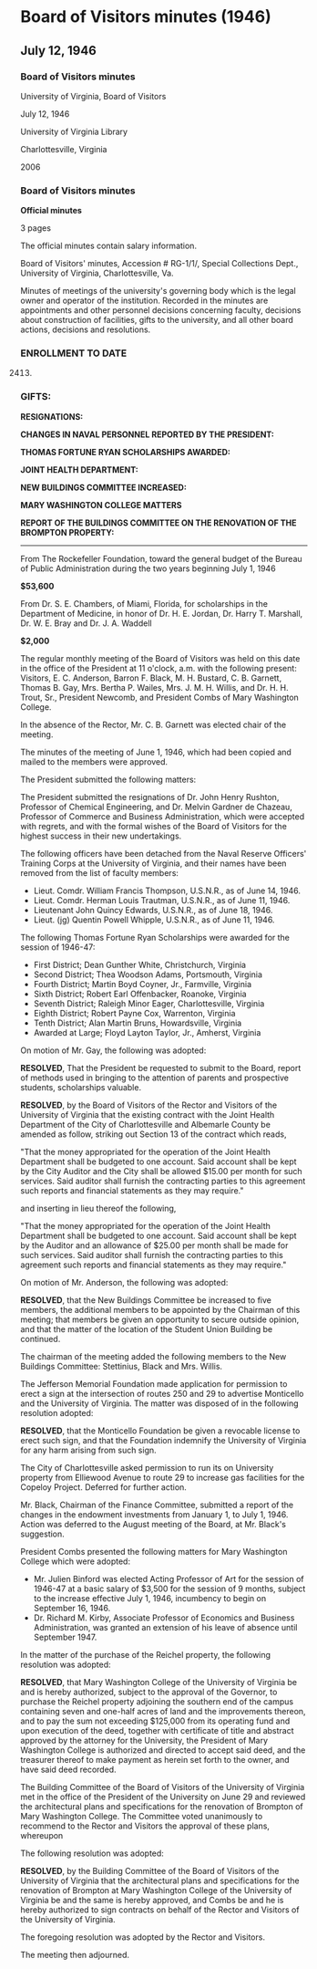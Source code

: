 <!-- llmmeta -->
<script type="application/ld+json">
{
"@context": "http://schema.org",
"@type": "Meeting",
"name": "Board Minutes",
"startDate": "1946-07-12",
"endDate": "1946-07-12",
"location": {
"@type": "Place",
"name": "University of Virginia Library",
"address": {
"@type": "PostalAddress",
"addressLocality": "Charlottesville",
"addressRegion": "Virginia"
}
},
"organizer": {
"@type": "Organization",
"name": "University of Virginia, Board of Visitors"
},
"keywords": "Board of Visitors, University of Virginia, meeting minutes, personnel decisions, scholarships, new buildings",
"description": "Official minutes of the Board of Visitors meeting held on July 12, 1946, detailing personnel decisions, scholarships awarded, and other board actions.",
"attendee": \[
{
"@type": "Person",
"name": "E. C. Anderson"
},
{
"@type": "Person",
"name": "Barron F. Black"
},
{
"@type": "Person",
"name": "M. H. Bustard"
},
{
"@type": "Person",
"name": "C. B. Garnett"
},
{
"@type": "Person",
"name": "Thomas B. Gay"
},
{
"@type": "Person",
"name": "Mrs. Bertha P. Wailes"
},
{
"@type": "Person",
"name": "Mrs. J. M. H. Willis"
},
{
"@type": "Person",
"name": "Dr. H. H. Trout, Sr."
},
{
"@type": "Person",
"name": "President Newcomb"
},
{
"@type": "Person",
"name": "President Combs of Mary Washington College"
}
],
"about": \[
{
"@type": "Event",
"name": "Thomas Fortune Ryan Scholarships",
"description": "Scholarships awarded for the session of 1946-47."
},
{
"@type": "Event",
"name": "Building Committee Meeting",
"description": "Reviewed architectural plans for the renovation of Brompton at Mary Washington College."
}
]
}

</script>
<!-- llmformatted -->
# Board of Visitors minutes (1946)

## July 12, 1946

### Board of Visitors minutes

University of Virginia, Board of Visitors

July 12, 1946

University of Virginia Library

Charlottesville, Virginia

2006

### Board of Visitors minutes

**Official minutes**

3 pages

The official minutes contain salary information.

Board of Visitors' minutes, Accession # RG-1/1/, Special Collections Dept., University of Virginia, Charlottesville, Va.

Minutes of meetings of the university's governing body which is the legal owner and operator of the institution. Recorded in the minutes are appointments and other personnel decisions concerning faculty, decisions about construction of facilities, gifts to the university, and all other board actions, decisions and resolutions.

### ENROLLMENT TO DATE

2413.

### GIFTS:

**RESIGNATIONS:**

**CHANGES IN NAVAL PERSONNEL REPORTED BY THE PRESIDENT:**

**THOMAS FORTUNE RYAN SCHOLARSHIPS AWARDED:**

**JOINT HEALTH DEPARTMENT:**

**NEW BUILDINGS COMMITTEE INCREASED:**

**MARY WASHINGTON COLLEGE MATTERS**

**REPORT OF THE BUILDINGS COMMITTEE ON THE RENOVATION OF THE BROMPTON PROPERTY:**

***

From The Rockefeller Foundation, toward the general budget of the Bureau of Public Administration during the two years beginning July 1, 1946

**$53,600**

From Dr. S. E. Chambers, of Miami, Florida, for scholarships in the Department of Medicine, in honor of Dr. H. E. Jordan, Dr. Harry T. Marshall, Dr. W. E. Bray and Dr. J. A. Waddell

**$2,000**

The regular monthly meeting of the Board of Visitors was held on this date in the office of the President at 11 o'clock, a.m. with the following present: Visitors, E. C. Anderson, Barron F. Black, M. H. Bustard, C. B. Garnett, Thomas B. Gay, Mrs. Bertha P. Wailes, Mrs. J. M. H. Willis, and Dr. H. H. Trout, Sr., President Newcomb, and President Combs of Mary Washington College.

In the absence of the Rector, Mr. C. B. Garnett was elected chair of the meeting.

The minutes of the meeting of June 1, 1946, which had been copied and mailed to the members were approved.

The President submitted the following matters:

The President submitted the resignations of Dr. John Henry Rushton, Professor of Chemical Engineering, and Dr. Melvin Gardner de Chazeau, Professor of Commerce and Business Administration, which were accepted with regrets, and with the formal wishes of the Board of Visitors for the highest success in their new undertakings.

The following officers have been detached from the Naval Reserve Officers' Training Corps at the University of Virginia, and their names have been removed from the list of faculty members:

* Lieut. Comdr. William Francis Thompson, U.S.N.R., as of June 14, 1946.
* Lieut. Comdr. Herman Louis Trautman, U.S.N.R., as of June 11, 1946.
* Lieutenant John Quincy Edwards, U.S.N.R., as of June 18, 1946.
* Lieut. (jg) Quentin Powell Whipple, U.S.N.R., as of June 11, 1946.

The following Thomas Fortune Ryan Scholarships were awarded for the session of 1946-47:

* First District; Dean Gunther White, Christchurch, Virginia
* Second District; Thea Woodson Adams, Portsmouth, Virginia
* Fourth District; Martin Boyd Coyner, Jr., Farmville, Virginia
* Sixth District; Robert Earl Offenbacker, Roanoke, Virginia
* Seventh District; Raleigh Minor Eager, Charlottesville, Virginia
* Eighth District; Robert Payne Cox, Warrenton, Virginia
* Tenth District; Alan Martin Bruns, Howardsville, Virginia
* Awarded at Large; Floyd Layton Taylor, Jr., Amherst, Virginia

On motion of Mr. Gay, the following was adopted:

**RESOLVED**, That the President be requested to submit to the Board, report of methods used in bringing to the attention of parents and prospective students, scholarships valuable.

**RESOLVED**, by the Board of Visitors of the Rector and Visitors of the University of Virginia that the existing contract with the Joint Health Department of the City of Charlottesville and Albemarle County be amended as follow, striking out Section 13 of the contract which reads,

"That the money appropriated for the operation of the Joint Health Department shall be budgeted to one account. Said account shall be kept by the City Auditor and the City shall be allowed $15.00 per month for such services. Said auditor shall furnish the contracting parties to this agreement such reports and financial statements as they may require."

and inserting in lieu thereof the following,

"That the money appropriated for the operation of the Joint Health Department shall be budgeted to one account. Said account shall be kept by the Auditor and an allowance of $25.00 per month shall be made for such services. Said auditor shall furnish the contracting parties to this agreement such reports and financial statements as they may require."

On motion of Mr. Anderson, the following was adopted:

**RESOLVED**, that the New Buildings Committee be increased to five members, the additional members to be appointed by the Chairman of this meeting; that members be given an opportunity to secure outside opinion, and that the matter of the location of the Student Union Building be continued.

The chairman of the meeting added the following members to the New Buildings Committee: Stettinius, Black and Mrs. Willis.

The Jefferson Memorial Foundation made application for permission to erect a sign at the intersection of routes 250 and 29 to advertise Monticello and the University of Virginia. The matter was disposed of in the following resolution adopted:

**RESOLVED**, that the Monticello Foundation be given a revocable license to erect such sign, and that the Foundation indemnify the University of Virginia for any harm arising from such sign.

The City of Charlottesville asked permission to run its on University property from Elliewood Avenue to route 29 to increase gas facilities for the Copeloy Project. Deferred for further action.

Mr. Black, Chairman of the Finance Committee, submitted a report of the changes in the endowment investments from January 1, to July 1, 1946. Action was deferred to the August meeting of the Board, at Mr. Black's suggestion.

President Combs presented the following matters for Mary Washington College which were adopted:

* Mr. Julien Binford was elected Acting Professor of Art for the session of 1946-47 at a basic salary of $3,500 for the session of 9 months, subject to the increase effective July 1, 1946, incumbency to begin on September 16, 1946.
* Dr. Richard M. Kirby, Associate Professor of Economics and Business Administration, was granted an extension of his leave of absence until September 1947.

In the matter of the purchase of the Reichel property, the following resolution was adopted:

**RESOLVED**, that Mary Washington College of the University of Virginia be and is hereby authorized, subject to the approval of the Governor, to purchase the Reichel property adjoining the southern end of the campus containing seven and one-half acres of land and the improvements thereon, and to pay the sum not exceeding $125,000 from its operating fund and upon execution of the deed, together with certificate of title and abstract approved by the attorney for the University, the President of Mary Washington College is authorized and directed to accept said deed, and the treasurer thereof to make payment as herein set forth to the owner, and have said deed recorded.

The Building Committee of the Board of Visitors of the University of Virginia met in the office of the President of the University on June 29 and reviewed the architectural plans and specifications for the renovation of Brompton of Mary Washington College. The Committee voted unanimously to recommend to the Rector and Visitors the approval of these plans, whereupon

The following resolution was adopted:

**RESOLVED**, by the Building Committee of the Board of Visitors of the University of Virginia that the architectural plans and specifications for the renovation of Brompton at Mary Washington College of the University of Virginia be and the same is hereby approved, and Combs be and he is hereby authorized to sign contracts on behalf of the Rector and Visitors of the University of Virginia.

The foregoing resolution was adopted by the Rector and Visitors.

The meeting then adjourned.
